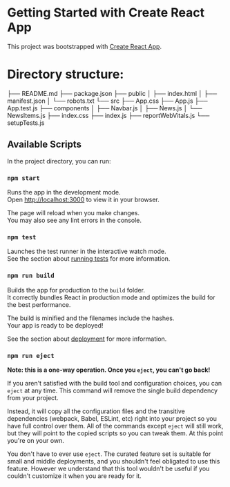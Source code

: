 # Getting Started with Create React App

This project was bootstrapped with [Create React App](https://github.com/facebook/create-react-app).


# Directory structure:
  ├── README.md
  ├── package.json
  ├── public
  │   ├── index.html
  │   ├── manifest.json
  │   └── robots.txt
  └── src
      ├── App.css
      ├── App.js
      ├── App.test.js
      ├── components
      │   ├── Navbar.js
      │   ├── News.js
      │   └── NewsItems.js
      ├── index.css
      ├── index.js
      ├── reportWebVitals.js
      └── setupTests.js

## Available Scripts

In the project directory, you can run:

### `npm start`

Runs the app in the development mode.\
Open [http://localhost:3000](http://localhost:3000) to view it in your browser.

The page will reload when you make changes.\
You may also see any lint errors in the console.

### `npm test`

Launches the test runner in the interactive watch mode.\
See the section about [running tests](https://facebook.github.io/create-react-app/docs/running-tests) for more information.

### `npm run build`

Builds the app for production to the `build` folder.\
It correctly bundles React in production mode and optimizes the build for the best performance.

The build is minified and the filenames include the hashes.\
Your app is ready to be deployed!

See the section about [deployment](https://facebook.github.io/create-react-app/docs/deployment) for more information.

### `npm run eject`

**Note: this is a one-way operation. Once you `eject`, you can't go back!**

If you aren't satisfied with the build tool and configuration choices, you can `eject` at any time. This command will remove the single build dependency from your project.

Instead, it will copy all the configuration files and the transitive dependencies (webpack, Babel, ESLint, etc) right into your project so you have full control over them. All of the commands except `eject` will still work, but they will point to the copied scripts so you can tweak them. At this point you're on your own.

You don't have to ever use `eject`. The curated feature set is suitable for small and middle deployments, and you shouldn't feel obligated to use this feature. However we understand that this tool wouldn't be useful if you couldn't customize it when you are ready for it.


